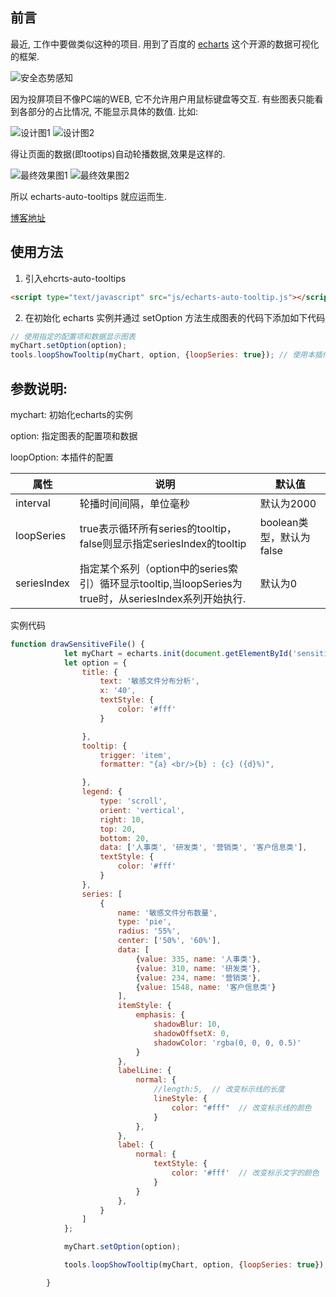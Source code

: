 
## 前言
最近, 工作中要做类似这种的项目. 用到了百度的 [echarts](http://echarts.baidu.com) 这个开源的数据可视化的框架.

![安全态势感知](http://wx4.sinaimg.cn/mw690/0060lm7Tly1fwf14rudhqj30dx07g74q.jpeg)

因为投屏项目不像PC端的WEB, 它不允许用户用鼠标键盘等交互. 有些图表只能看到各部分的占比情况, 不能显示具体的数值.
比如:

![设计图1](http://wx3.sinaimg.cn/mw690/0060lm7Tly1fwf1gxza98j3076078412.jpg)
![设计图2](http://wx1.sinaimg.cn/mw690/0060lm7Tly1fwf3zn3wmvj30cx0870yw.jpg)

得让页面的数据(即tootips)自动轮播数据,效果是这样的.

![最终效果图1](http://wx1.sinaimg.cn/mw690/0060lm7Tly1fwf1iy6gh9g30ae06t0ul.gif)
![最终效果图2](http://wx2.sinaimg.cn/mw690/0060lm7Tly1fwf1iyqmpmg30bw06rq51.gif)

所以 echarts-auto-tooltips 就应运而生.

[博客地址](http://www.cnblogs.com/liuyishi/)

## 使用方法
1. 引入ehcrts-auto-tooltips

```html
<script type="text/javascript" src="js/echarts-auto-tooltip.js"></script>
```

2.  在初始化 echarts 实例并通过 setOption 方法生成图表的代码下添加如下代码

```js
// 使用指定的配置项和数据显示图表
myChart.setOption(option);
tools.loopShowTooltip(myChart, option, {loopSeries: true}); // 使用本插件
```

## 参数说明:

mychart: 初始化echarts的实例

option: 指定图表的配置项和数据

loopOption: 本插件的配置

| 属性          | 说明                                                                      | 默认值                 |
| ----------- | ------------------------------------------------------------------------- | ------------------- |
| interval    | 轮播时间间隔，单位毫秒                                                               | 默认为2000             |
| loopSeries  | true表示循环所有series的tooltip，false则显示指定seriesIndex的tooltip                    | boolean类型，默认为false |
| seriesIndex | 指定某个系列（option中的series索引）循环显示tooltip,当loopSeries为true时，从seriesIndex系列开始执行. | 默认为0|

实例代码

```js
function drawSensitiveFile() {
            let myChart = echarts.init(document.getElementById('sensitive-file'));
            let option = {
                title: {
                    text: '敏感文件分布分析',
                    x: '40',
                    textStyle: {
                        color: '#fff'
                    }

                },
                tooltip: {
                    trigger: 'item',
                    formatter: "{a} <br/>{b} : {c} ({d}%)",

                },
                legend: {
                    type: 'scroll',
                    orient: 'vertical',
                    right: 10,
                    top: 20,
                    bottom: 20,
                    data: ['人事类', '研发类', '营销类', '客户信息类'],
                    textStyle: {
                        color: '#fff'
                    }
                },
                series: [
                    {
                        name: '敏感文件分布数量',
                        type: 'pie',
                        radius: '55%',
                        center: ['50%', '60%'],
                        data: [
                            {value: 335, name: '人事类'},
                            {value: 310, name: '研发类'},
                            {value: 234, name: '营销类'},
                            {value: 1548, name: '客户信息类'}
                        ],
                        itemStyle: {
                            emphasis: {
                                shadowBlur: 10,
                                shadowOffsetX: 0,
                                shadowColor: 'rgba(0, 0, 0, 0.5)'
                            }
                        },
                        labelLine: {
                            normal: {
                                //length:5,  // 改变标示线的长度
                                lineStyle: {
                                    color: "#fff"  // 改变标示线的颜色
                                }
                            },
                        },
                        label: {
                            normal: {
                                textStyle: {
                                    color: '#fff'  // 改变标示文字的颜色
                                }
                            }
                        },
                    }
                ]
            };

            myChart.setOption(option);

			tools.loopShowTooltip(myChart, option, {loopSeries: true});

        }
```
